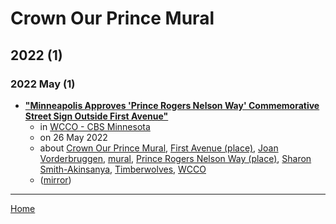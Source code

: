 # Crown Our Prince Mural

## 2022 (1)

### 2022 May (1)

 - [**"Minneapolis Approves 'Prince Rogers Nelson Way' Commemorative Street Sign Outside First Avenue"**](https://www.cbsnews.com/minnesota/news/minneapolis-approves-prince-rogers-nelson-way-commemorative-street-sign-outside-first-avenue/)
    - in [WCCO - CBS Minnesota](../../publications/wcco-cbs-minnesota/index.md)
    - on 26 May 2022
    - about [Crown Our Prince Mural](../../topics/crown-our-prince-mural/index.md), [First Avenue (place)](../../topics/place/first-avenue/index.md), [Joan Vorderbruggen](../../topics/joan-vorderbruggen/index.md), [mural](../../topics/mural/index.md), [Prince Rogers Nelson Way (place)](../../topics/place/prince-rogers-nelson-way/index.md), [Sharon Smith-Akinsanya](../../topics/sharon-smith-akinsanya/index.md), [Timberwolves](../../topics/timberwolves/index.md), [WCCO](../../topics/wcco/index.md)
    - ([mirror](https://web.archive.org/web/*/https://www.cbsnews.com/minnesota/news/minneapolis-approves-prince-rogers-nelson-way-commemorative-street-sign-outside-first-avenue/))

----

[Home](../index.md)
